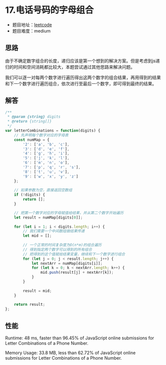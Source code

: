 # 17.电话号码的字母组合

+ 题目地址：[leetcode](https://leetcode-cn.com/problems/letter-combinations-of-a-phone-number/)
+ 题目难度：medium

## 思路

由于不确定数字组合的长度，递归应该是第一个想到的解决方案。但是考虑到js递归的时间和空间消耗都比较大，本题尝试通过其他思路来解决问题。

我们可以逐一对每两个数字进行遍历得出这两个数字的组合结果，再用得到的结果和下一个数字进行遍历组合，依次进行至最后一个数字，即可得到最终的结果。

## 解答

```js
/**
 * @param {string} digits
 * @return {string[]}
 */
var letterCombinations = function(digits) {
    // 先声明每个数字对应的字母表
    const numMap = {
        '2': ['a', 'b', 'c'],
        '3': ['d', 'e', 'f'],
        '4': ['g', 'h', 'i'],
        '5': ['j', 'k', 'l'],
        '6': ['m', 'n', 'o'],
        '7': ['p', 'q', 'r', 's'],
        '8': ['t', 'u', 'v'],
        '9': ['w', 'x', 'y', 'z']
    };
    
    // 如果参数为空，直接返回空数组
    if (!digits) {
        return [];
    }

    // 把第一个数字对应的字母赋值给结果，并从第二个数字开始遍历
    let result = numMap[digits[0]];
    
    for (let i = 1; i < digits.length; i++) {
        // 我们需要一个中间数组做结果传递
        let mid = [];
        
        // 一个正常的时间复杂度为O(n*m)的组合遍历
        // 得到指定两个数字可以得到的所有组合
        // 把得到的这个值赋给结果变量，继续和下一个数字进行组合
        for (let j = 0; j < result.length; j++) {
            let nextArr = numMap[digits[i]];
            for (let k = 0; k < nextArr.length; k++) {
                mid.push(result[j] + nextArr[k]);
            }
        }
        
        result = mid;
    }
    
    return result;
};
```

## 性能

Runtime: 48 ms, faster than 96.45% of JavaScript online submissions for Letter Combinations of a Phone Number.

Memory Usage: 33.8 MB, less than 62.72% of JavaScript online submissions for Letter Combinations of a Phone Number.